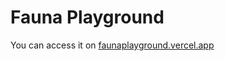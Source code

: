 # Fauna Playground
You can access it on [faunaplayground.vercel.app](https://faunaplayground.vercel.app)
